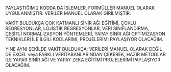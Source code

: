 PAYLAŞTIĞIM 2 KODDA DA İŞLEMLER, FORMÜLLER MANUEL OLARAK UYGULANMIŞTIR.
VERİLER MANUEL OLARAK GİRİLMİŞTİR.

VAKİT BULDUKÇA ÇOK KATMANLI SİNİR AĞI EĞİTİMİ, ÇOKLU REGRESYONLAR, LOJİSTİK
REGRESYONLAR, VERİ SINIFLANDIRMA, ÇEŞİTLİ NORMALİZASYON YÖNTEMLERİ, YAPAY SİNİR AĞI
OPTİMİZASYON TEKNİKLERİ İLE İLGİLİ KODLARIMI, PROJELERİMİ PAYLAŞIYOR OLACAĞIM.

YİNE AYNI ŞEKİLDE VAKİT BULDUKÇA; VERİLERİ MANUEL OLARAK DEĞİL DE EXCEL veya
FARKLI VERİTABANLARINDAN ÇEKEREK, HAZIR METODLAR İLE YAPAR SİNİR AĞI VE YAPAY ZEKA
EĞİTİMİ PROJELERİMİ PAYLAŞIYOR OLACAĞIM.
